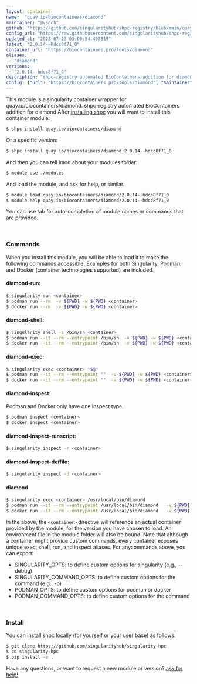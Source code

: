 ```yaml
---
layout: container
name:  "quay.io/biocontainers/diamond"
maintainer: "@vsoch"
github: "https://github.com/singularityhub/shpc-registry/blob/main/quay.io/biocontainers/diamond/container.yaml"
config_url: "https://raw.githubusercontent.com/singularityhub/shpc-registry/main/quay.io/biocontainers/diamond/container.yaml"
updated_at: "2023-07-23 03:06:54.407819"
latest: "2.0.14--hdcc8f71_0"
container_url: "https://biocontainers.pro/tools/diamond"
aliases:
 - "diamond"
versions:
 - "2.0.14--hdcc8f71_0"
description: "shpc-registry automated BioContainers addition for diamond"
config: {"url": "https://biocontainers.pro/tools/diamond", "maintainer": "@vsoch", "description": "shpc-registry automated BioContainers addition for diamond", "latest": {"2.0.14--hdcc8f71_0": "sha256:275f3b3c587f8a40a39693db8acd91da8be6f053ff1426863da22061bd4e7957"}, "tags": {"2.0.14--hdcc8f71_0": "sha256:275f3b3c587f8a40a39693db8acd91da8be6f053ff1426863da22061bd4e7957"}, "docker": "quay.io/biocontainers/diamond", "aliases": {"diamond": "/usr/local/bin/diamond"}}
---
```


This module is a singularity container wrapper for quay.io/biocontainers/diamond.
shpc-registry automated BioContainers addition for diamond
After [installing shpc](#install) you will want to install this container module:


```bash
$ shpc install quay.io/biocontainers/diamond
```

Or a specific version:

```bash
$ shpc install quay.io/biocontainers/diamond:2.0.14--hdcc8f71_0
```

And then you can tell lmod about your modules folder:

```bash
$ module use ./modules
```

And load the module, and ask for help, or similar.

```bash
$ module load quay.io/biocontainers/diamond/2.0.14--hdcc8f71_0
$ module help quay.io/biocontainers/diamond/2.0.14--hdcc8f71_0
```

You can use tab for auto-completion of module names or commands that are provided.

<br>

### Commands

When you install this module, you will be able to load it to make the following commands accessible.
Examples for both Singularity, Podman, and Docker (container technologies supported) are included.

#### diamond-run:

```bash
$ singularity run <container>
$ podman run --rm  -v ${PWD} -w ${PWD} <container>
$ docker run --rm  -v ${PWD} -w ${PWD} <container>
```

#### diamond-shell:

```bash
$ singularity shell -s /bin/sh <container>
$ podman run --it --rm --entrypoint /bin/sh  -v ${PWD} -w ${PWD} <container>
$ docker run --it --rm --entrypoint /bin/sh  -v ${PWD} -w ${PWD} <container>
```

#### diamond-exec:

```bash
$ singularity exec <container> "$@"
$ podman run --it --rm --entrypoint ""  -v ${PWD} -w ${PWD} <container> "$@"
$ docker run --it --rm --entrypoint ""  -v ${PWD} -w ${PWD} <container> "$@"
```

#### diamond-inspect:

Podman and Docker only have one inspect type.

```bash
$ podman inspect <container>
$ docker inspect <container>
```

#### diamond-inspect-runscript:

```bash
$ singularity inspect -r <container>
```

#### diamond-inspect-deffile:

```bash
$ singularity inspect -d <container>
```


#### diamond

```bash
$ singularity exec <container> /usr/local/bin/diamond
$ podman run --it --rm --entrypoint /usr/local/bin/diamond   -v ${PWD} -w ${PWD} <container> -c " $@"
$ docker run --it --rm --entrypoint /usr/local/bin/diamond   -v ${PWD} -w ${PWD} <container> -c " $@"
```



In the above, the `<container>` directive will reference an actual container provided
by the module, for the version you have chosen to load. An environment file in the
module folder will also be bound. Note that although a container
might provide custom commands, every container exposes unique exec, shell, run, and
inspect aliases. For anycommands above, you can export:

 - SINGULARITY_OPTS: to define custom options for singularity (e.g., --debug)
 - SINGULARITY_COMMAND_OPTS: to define custom options for the command (e.g., -b)
 - PODMAN_OPTS: to define custom options for podman or docker
 - PODMAN_COMMAND_OPTS: to define custom options for the command

<br>

### Install

You can install shpc locally (for yourself or your user base) as follows:

```bash
$ git clone https://github.com/singularityhub/singularity-hpc
$ cd singularity-hpc
$ pip install -e .
```

Have any questions, or want to request a new module or version? [ask for help!](https://github.com/singularityhub/singularity-hpc/issues)